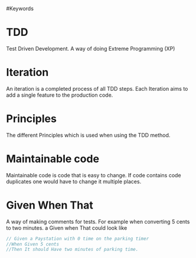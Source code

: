 #Keywords


# TDD
Test Driven Development.
A way of doing Extreme Programming (XP)
# Iteration
An iteration is a completed process of all TDD steps. Each  Iteration aims to add a single feature to the production code.

# Principles
The different Principles which is used when using the TDD method.

# Maintainable code
Maintainable code is code that is easy to change.
If code contains code duplicates one would have to change it multiple places.


# Given When That
A way of making comments for tests. For example when converting 5 cents to two minutes. a Given when That could look like
``` Java
// Given a Paystation with 0 time on the parking timer
//When Given 5 cents
//Then It should Have two minutes of parking time.
```
